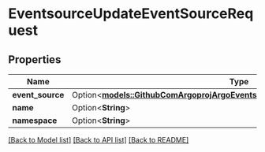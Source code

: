 # EventsourceUpdateEventSourceRequest

## Properties

Name | Type | Description | Notes
------------ | ------------- | ------------- | -------------
**event_source** | Option<[**models::GithubComArgoprojArgoEventsPkgApisEventsV1alpha1EventSource**](github.com.argoproj.argo_events.pkg.apis.events.v1alpha1.EventSource.md)> |  | [optional]
**name** | Option<**String**> |  | [optional]
**namespace** | Option<**String**> |  | [optional]

[[Back to Model list]](../README.md#documentation-for-models) [[Back to API list]](../README.md#documentation-for-api-endpoints) [[Back to README]](../README.md)


